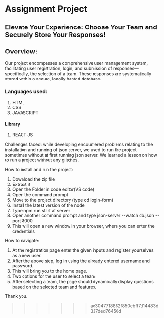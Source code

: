 # Assignment Project

## Elevate Your Experience: Choose Your Team and Securely Store Your Responses!

## Overview:
Our project encompasses a comprehensive user management system, facilitating user registration, login, and submission of responses—specifically, the selection of a team. These responses are systematically stored within a secure, locally hosted database.

### Languages used:
1. HTML
2. CSS
3. JAVASCRIPT

#### Library
1. REACT JS



Challenges faced:
while developing encountered problems relating to the installation and running of json server, we used to run the project sometimes without at first running json server. We learned a lesson on how to run a project without any glitches.

How to install and run the project:
1. Download the zip file
2. Extract it
3. Open the Folder in code editor(VS code)
4. Open the command prompt
5. Move to the project directory (type cd login-form)
6. Install the latest version of the node
7. Type npm run start at server
8. Open another command prompt and type json-server --watch db.json --port 8000
9. This will open a new window in your browser, where you can enter the credentials

How to navigate:
1. At the registration page enter the given inputs and register yourselves as a new user.
2. After the above step, log in using the already entered username and password.
3. This will bring you to the home page.
4. Two options for the user to select a team
5. After selecting a team, the page should dynamically display questions based on the selected team and features.


Thank you.
>>>>>>> ae3047718862f850ebff7d14483d327ded76450d
